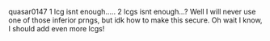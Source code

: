 quasar0147
1 lcg isnt enough..... 2 lcgs isnt enough...? Well I will never use one of those inferior prngs, but idk how to make this secure. Oh wait I know, I should add even more lcgs!
